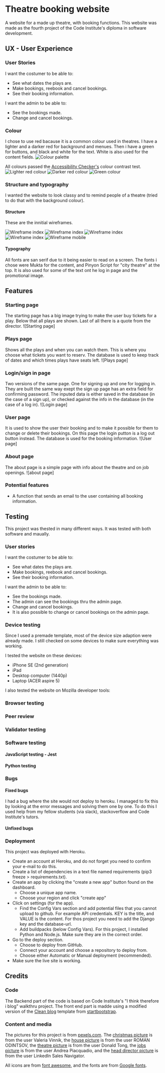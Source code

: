 # Theatre booking website
A website for a made up theatre, with booking functions. This website was made as the fourth project of the Code Institute's diploma in software development.

## UX - User Experience
### User Stories
I want the costumer to be able to:
- See what dates the plays are.
- Make bookings, reebook and cancel bookings.
- See their booking information.

I want the admin to be able to:
- See the bookings made.
- Change and cancel bookings.

### Colour
I chose to use red bacause it is a common colour used in theatres. I have a lighter and a darker red for background and menues. Then i have a green for buttons, and black and white for the text. White is also used for the content fields.
![Colour palette](assets/colour-palette.png)

All colours passed the [Accessibility Checker's](https://www.accessibilitychecker.org/color-contrast-checker/) colour contrast test.
![Lighter red colour](assets/theatre-light-red.JPG)
![Darker red colour](assets/theatre-dark-red.JPG)
![Green colour](assets/theatre-green.JPG)

### Structure and typography
I wanted the website to look classy and to remind people of a theatre (tried to do that with the background colour).
#### Structure
These are the innitial wireframes.

![Wireframe index](assets/wireframe-index.JPG)
![Wireframe index](assets/wireframe-booking.JPG)
![Wireframe index](assets/wireframe-about.JPG)
![Wireframe index](assets/wireframe-login.JPG)
![Wireframe mobile](assets/wireframe-mobile.JPG)

#### Typography
All fonts are san serif due to it being easier to read on a screen. The fonts i chose were Mukta for the content, and Pinyon Script for "city theatre" at the top. It is also used for some of the text ont he log in page and the promotional image.

## Features
### Starting page
The starting page has a big image trying to make the user buy tickets for a play. Below that all plays are shown. Last of all there is a quote from the director. 
![Starting page]

### Plays page
Shows all the plays and when you can watch them. This is where you choose what tickets you want to reserv. The database is used to keep track of dates and which times plays have seats left.
![Plays page]

### Login/sign in page
Two versions of the same page. One for signing up and one for logging in. They are built the same way exept the sign up page has an extra field for confirming password. The inputed data is either saved in the database (in the case of a sign up), or checked against the info in the database (in the case of a log in).
![Login page]

### User page
It is used to show the user their booking and to make it possible for them to change or delete their bookings. On this page the login putton is a log out button instead. The database is used for the booking information.
![User page]

### About page
The about page is a simple page with info about the theatre and on job openings.
![about page]

### Potential features
- A function that sends an email to the user containing all booking information. 

## Testing
This project was thested in many different ways. It was tested with both software and maually.

### User stories
I want the costumer to be able to:
- See what dates the plays are.
- Make bookings, reebook and cancel bookings.
- See their booking information.

I want the admin to be able to:
- See the bookings made.
 - The admin can see the bookings thru the admin page.
- Change and cancel bookings.
 - It is also possible to change or cancel bookings on the admin page.

### Device testing
Since I used a premade template, most of the device size adaption were already made. I still checked on some devices to make sure everything was working.

I tested the website on these devices:
- iPhone SE (2nd generation)
- iPad
- Desktop computer (1440p)
- Laptop (ACER aspire 5)

I also tested the website on Mozilla developer tools:

### Browser testing

### Peer review

### Validator testing

### Software testing

#### JavaScript testing - Jest

#### Python testing

### Bugs
#### Fixed bugs
I had a bug where the site would not deploy to heroku. I managed to fix this by looking at the error messages and solving them one by one. To do this I used help from my fellow students (via slack), stackoverflow and Code Institute's tutors. 

#### Unfixed bugs

### Deployment
This project was deployed with Heroku.

- Create an account at Heroku, and do not forget you need to confirm your e-mail to do this.
- Create a list of dependencies in a text file named requirements (pip3 freeze > requirements.txt).
- Create an app by clicking the "create a new app" button found on the dashboard.
    - Choose a unique app name.
    - Choose your region and click "create app"
- Click on settings (for the app).
    - Find the Config Vars section and add potential files that you cannot upload to github. For example API credentials. KEY is the title, and VALUE is the content. For thos project you need to add the Django key and the database-url.
    - Add buildpacks (below Config Vars). For this project, I installed Python and Node.js. Make sure they are in the correct order.
- Go to the deploy section.
    - Choose to deploy from GitHub.
    - Connect your account and choose a repository to deploy from.
    - Choose either Automatic or Manual deployment (recommended).
- Make sure the live site is working.
 

## Credits

### Code
The Backend part of the code is based on Code Institute's "I think therefore i blog" walkthru project. The front end part is madde using a modified version of the [Clean blog](https://startbootstrap.com/theme/clean-blog) template from [startbootstrap](startbootstrap.com).

### Content and media
The pictures for this project is from [pexels.com](www.pexels.com). The [christmas picture](https://www.pexels.com/photo/gold-christmas-bauble-246351/) is from the user Valeria Vinnik, the [house picture](https://www.pexels.com/photo/stone-building-on-a-countryside-5667618/) is from the user ROMAN ODINTSOV, the [theatre picture](https://www.pexels.com/photo/theater-interior-109669/) is from the user Donald Tong, the [jobs picture](https://www.pexels.com/photo/depth-of-field-photo-of-man-sitting-on-chair-while-holding-cup-in-front-of-table-927451/) is from the user Andrea Piacquadio, and the [head director picture](https://www.pexels.com/photo/man-wearing-white-dress-shirt-and-black-blazer-2182970/) is from the user LinkedIn Sales Navigator.

All icons are from [font awesome](https://fontawesome.com/icons), and the fonts are from [Google fonts](https://fonts.google.com/).
